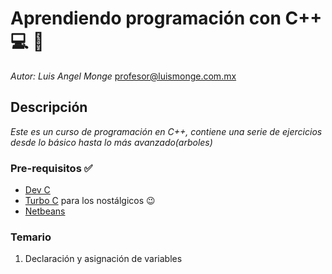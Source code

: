 # Aprendiendo programación con C++ :computer: :ghost:

_Autor: Luis Angel Monge_
profesor@luismonge.com.mx

## Descripción

_Este es un curso de programación en C++, contiene una serie de ejercicios desde lo básico hasta lo más avanzado(arboles)_

### Pre-requisitos :white_check_mark:

* [Dev C](https://sourceforge.net/projects/orwelldevcpp/)
* [Turbo C](https://github.com/vineetchoudhary/turbocpp/releases/download/v3.2/Turbo.C.3.2.zip) para los nostálgicos :wink:
* [Netbeans](https://netbeans.org/features/cpp/) 
### Temario

1. Declaración y asignación de variables

    
